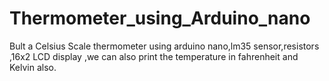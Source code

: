 # Thermometer_using_Arduino_nano
Bult a Celsius Scale thermometer using arduino nano,lm35 sensor,resistors ,16x2 LCD display ,we can also print the temperature in fahrenheit and Kelvin also.
